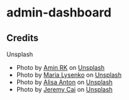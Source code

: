 # admin-dashboard

## Credits

Unsplash

* Photo by <a href="https://unsplash.com/@amiwnrk?utm_source=unsplash&utm_medium=referral&utm_content=creditCopyText">Amin RK</a> on <a href="https://unsplash.com/collections/38ml3KaaYgk/avatar?utm_source=unsplash&utm_medium=referral&utm_content=creditCopyText">Unsplash</a>
* Photo by <a href="https://unsplash.com/@manunalys?utm_source=unsplash&utm_medium=referral&utm_content=creditCopyText">Maria Lysenko</a> on <a href="https://unsplash.com/collections/XJ3isB0-fLA/avatar?utm_source=unsplash&utm_medium=referral&utm_content=creditCopyText">Unsplash</a>
* Photo by <a href="https://unsplash.com/@alisaanton?utm_source=unsplash&utm_medium=referral&utm_content=creditCopyText">Alisa Anton</a> on <a href="https://unsplash.com/collections/XJ3isB0-fLA/avatar?utm_source=unsplash&utm_medium=referral&utm_content=creditCopyText">Unsplash</a>
* Photo by <a href="https://unsplash.com/@j?utm_source=unsplash&utm_medium=referral&utm_content=creditCopyText">Jeremy Cai</a> on <a href="https://unsplash.com/collections/XJ3isB0-fLA/avatar?utm_source=unsplash&utm_medium=referral&utm_content=creditCopyText">Unsplash</a>